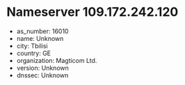 # Nameserver 109.172.242.120

* as_number: 16010
* name: Unknown
* city: Tbilisi
* country: GE
* organization: Magticom Ltd.
* version: Unknown
* dnssec: Unknown
